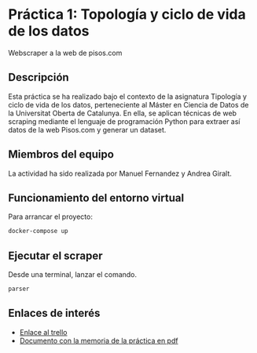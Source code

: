 # Práctica 1: Topología y ciclo de vida de los datos
Webscraper a la web de pisos.com

## Descripción
Esta práctica se ha realizado bajo el contexto de la asignatura Tipología y ciclo de vida de los datos, perteneciente al Máster en Ciencia de Datos de la Universitat Oberta de Catalunya. En ella, se aplican técnicas de web scraping mediante el lenguaje de programación Python para extraer así datos de la web Pisos.com y generar un dataset.

## Miembros del equipo
La actividad ha sido realizada por Manuel Fernandez y Andrea Giralt.

## Funcionamiento del entorno virtual
Para arrancar el proyecto:
```bash
docker-compose up
```
## Ejecutar el scraper
Desde una terminal, lanzar el comando.

```bash
parser
```



## Enlaces de interés
* [Enlace al trello](https://trello.com/b/KdP4BQBK/web-scraper-pr%C3%A1ctica-1-de-la-asignatura-tipolog%C3%ADa-y-ciclo-de-vida-de-los-datos)
* [Documento con la memoria de la práctica en pdf](Memoria/documento.pdf)
